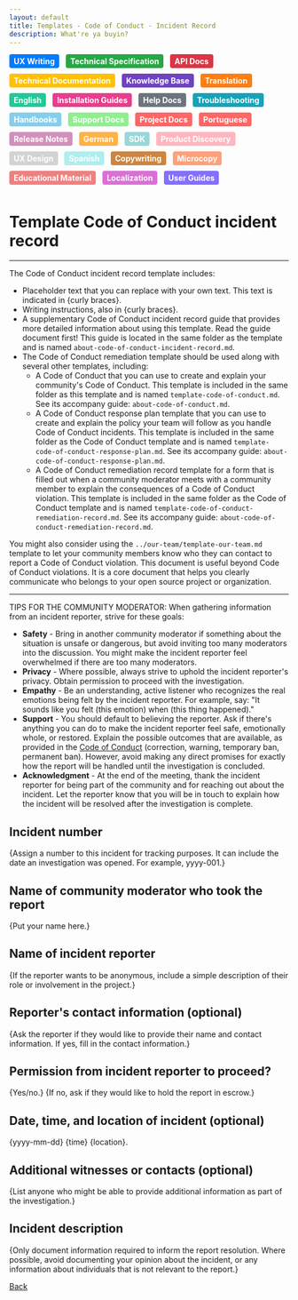 ```yaml
---
layout: default
title: Templates - Code of Conduct - Incident Record
description: What're ya buyin?
---
```


<style>
.tag {
  display: inline-block;
  padding: 4px 8px;
  border-radius: 4px;
  color: #fff;
  font-size: 14px;
  font-weight: bold;
  margin-right: 8px;
  margin-bottom: 10px;
}

/* Add the background colors for each category */
.tag:nth-child(1) { background-color: #007bff; } /* UX Writing */
.tag:nth-child(2) { background-color: #28a745; } /* Technical Specification */
.tag:nth-child(3) { background-color: #dc3545; } /* API Docs */
.tag:nth-child(4) { background-color: #ffc107; } /* Technical Documentation */
.tag:nth-child(5) { background-color: #6f42c1; } /* Knowledge Base */
.tag:nth-child(6) { background-color: #fd7e14; } /* Translation */
.tag:nth-child(7) { background-color: #20c997; } /* English */
.tag:nth-child(8) { background-color: #e83e8c; } /* Installation Guides */
.tag:nth-child(9) { background-color: #6c757d; } /* Help Docs */
.tag:nth-child(10) { background-color: #17a2b8; } /* Troubleshooting */
.tag:nth-child(11) { background-color: #87ceeb; } /* Handbooks */
.tag:nth-child(12) { background-color: #90ee90; } /* Support Docs */
.tag:nth-child(13) { background-color: #ff6666; } /* Project Docs */
.tag:nth-child(14) { background-color: #ffff99; } /* Portuguese */
.tag:nth-child(15) { background-color: #d291bc; } /* Release Notes */
.tag:nth-child(16) { background-color: #ffb347; } /* German */
.tag:nth-child(17) { background-color: #98d8d8; } /* SDK */
.tag:nth-child(18) { background-color: #ffb6c1; } /* Product Discovery */
.tag:nth-child(19) { background-color: #d3d3d3; } /* UX Design */
.tag:nth-child(20) { background-color: #afeeee; } /* Spanish */
.tag:nth-child(21) { background-color: #cd853f; } /* Copywriting */
.tag:nth-child(22) { background-color: #ffa07a; } /* Microcopy */
.tag:nth-child(23) { background-color: #f08080; } /* Educational Material */
.tag:nth-child(24) { background-color: #da70d6; } /* Localization */
.tag:nth-child(25) { background-color: #8470ff; } /* User Guides */
</style>

<span class="tag" style="background-color: #007bff;">UX Writing</span>
<span class="tag" style="background-color: #28a745;">Technical Specification</span>
<span class="tag" style="background-color: #dc3545;">API Docs</span>
<span class="tag" style="background-color: #ffc107;">Technical Documentation</span>
<span class="tag" style="background-color: #6f42c1;">Knowledge Base</span>
<span class="tag" style="background-color: #fd7e14;">Translation</span>
<span class="tag" style="background-color: #20c997;">English</span>
<span class="tag" style="background-color: #e83e8c;">Installation Guides</span>
<span class="tag" style="background-color: #6c757d;">Help Docs</span>
<span class="tag" style="background-color: #17a2b8;">Troubleshooting</span>
<span class="tag" style="background-color: #87ceeb;">Handbooks</span>
<span class="tag" style="background-color: #90ee90;">Support Docs</span>
<span class="tag" style="background-color: #ff6666;">Project Docs</span>
<span class="tag" style="background-color: #ff6666;">Portuguese</span>
<span class="tag" style="background-color: #d291bc;">Release Notes</span>
<span class="tag" style="background-color: #ffb347;">German</span>
<span class="tag" style="background-color: #98d8d8;">SDK</span>
<span class="tag" style="background-color: #ffb6c1;">Product Discovery</span>
<span class="tag" style="background-color: #d3d3d3;">UX Design</span>
<span class="tag" style="background-color: #afeeee;">Spanish</span>
<span class="tag" style="background-color: #cd853f;">Copywriting</span>
<span class="tag" style="background-color: #ffa07a;">Microcopy</span>
<span class="tag" style="background-color: #f08080;">Educational Material</span>
<span class="tag" style="background-color: #da70d6;">Localization</span>
<span class="tag" style="background-color: #8470ff;">User Guides</span>

# Template Code of Conduct incident record

---
The Code of Conduct incident record template includes:

* Placeholder text that you can replace with your own text. This text is indicated in {curly braces}.
* Writing instructions, also in {curly braces}.
* A supplementary Code of Conduct incident record guide that provides more detailed information about using this template. Read the guide document first! This guide is located in the same folder as the template and is named `about-code-of-conduct-incident-record.md`.
* The Code of Conduct remediation template should be used along with several other templates, including:
  * A Code of Conduct that you can use to create and explain your community's Code of Conduct. This template is included in the same folder as this template and is named `template-code-of-conduct.md`. See its accompany guide: `about-code-of-conduct.md`.
  * A Code of Conduct response plan template that you can use to create and explain the policy your team will follow as you handle Code of Conduct incidents. This template is included in the same folder as the Code of Conduct template and is named `template-code-of-conduct-response-plan.md`. See its accompany guide: `about-code-of-conduct-response-plan.md`.
  * A Code of Conduct remediation record template for a form that is filled out when a community moderator meets with a community member to explain the consequences of a Code of Conduct violation. This template is included in the same folder as the Code of Conduct template and is named `template-code-of-conduct-remediation-record.md`. See its accompany guide: `about-code-of-conduct-remediation-record.md`.

You might also consider using the `../our-team/template-our-team.md` template to let your community members know who they can contact to report a Code of Conduct violation. This document is useful beyond Code of Conduct violations. It is a core document that helps you clearly communicate who belongs to your open source project or organization.

---

TIPS FOR THE COMMUNITY MODERATOR:
When gathering information from an incident reporter, strive for these goals:

* **Safety** - Bring in another community moderator if something about the situation is unsafe or dangerous, but avoid inviting too many moderators into the discussion. You might make the incident reporter feel overwhelmed if there are too many moderators.
* **Privacy** - Where possible, always strive to uphold the incident reporter's privacy. Obtain permission to proceed with the investigation.
* **Empathy** - Be an understanding, active listener who recognizes the real emotions being felt by the incident reporter. For example, say: "It sounds like you felt (this emotion) when (this thing happened)."
* **Support** - You should default to believing the reporter. Ask if there's anything you can do to make the incident reporter feel safe, emotionally whole, or restored. Explain the possible outcomes that are available, as provided in the [Code of Conduct](CODE_OF_CONDUCT.md) (correction, warning, temporary ban, permanent ban). However, avoid making any direct promises for exactly how the report will be handled until the investigation is concluded.
* **Acknowledgment** - At the end of the meeting, thank the incident reporter for being part of the community and for reaching out about the incident. Let the reporter know that you will be in touch to explain how the incident will be resolved after the investigation is complete.


## Incident number

{Assign a number to this incident for tracking purposes.
It can include the date an investigation was opened.
For example, yyyy-001.}


## Name of community moderator who took the report

{Put your name here.}


## Name of incident reporter

{If the reporter wants to be anonymous, include a simple description of their role or involvement in the project.}


## Reporter's contact information (optional)

{Ask the reporter if they would like to provide their name and contact information.
If yes, fill in the contact information.}


## Permission from incident reporter to proceed?

{Yes/no.} {If no, ask if they would like to hold the report in escrow.}


## Date, time, and location of incident (optional)

{yyyy-mm-dd} {time} {location}.


## Additional witnesses or contacts (optional)

{List anyone who might be able to provide additional information as part of the investigation.}


## Incident description

{Only document information required to inform the report resolution.
Where possible, avoid documenting your opinion about the incident, or any information about individuals that is not relevant to the report.}






[Back](./)